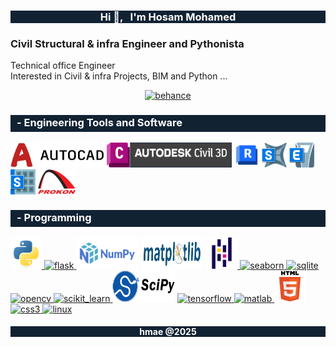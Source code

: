 

<div align='center' style="background:#123; color:#fff">
    <h3> Hi 👋, &nbsp; I'm Hosam Mohamed </h3>
</div>

<h3> Civil Structural & infra Engineer and Pythonista </h3>


<!--<p align="left"> <img src="https://komarev.com/ghpvc/?username=hmae&label=Profile%20views&color=0e75b6&style=flat" alt="hmae" /> </p> -->
<div>
<p> Technical office Engineer <br> Interested in Civil & infra Projects, BIM and Python ...</p>
</div>

<!--### Personal Website : [http://hmae.rtfd.io/](http://hmae.rtfd.io/) -->

<p align="center">
    <!--a href="https://www.behance.net/hosammae992a">
        <img height=30 src="https://cdn.worldvectorlogo.com/logos/behance-3.svg" alt="behance"/> </a-->
    <a href="https://linkedin.com/in/hosam-mohamed">
        <img height=30 src="https://cdn.worldvectorlogo.com/logos/linkedin-logo-2013-1.svg" alt="behance"/> </a> 
    <!--a href="https://discord.gg/https://discord.gg/VqTPh6599f">
        <img height=30 src="https://cdn.worldvectorlogo.com/logos/discord-logo-color-wordmark-1.svg" alt="behance"/> </a-->
</p>

<!--p align=left>
    <a href="https://github.com/ryo-ma/github-profile-trophy">
    <img src="https://github-profile-trophy.vercel.app/?username=hmae&title=Experience&theme=onedark" alt="hmae" />
    </a>
</p-->

<h3 style='background:#123; color:#fff; padding: 2px 5px 5px 10px'> - Engineering Tools and Software </h3>
<a href="https://www.autodesk.com/" target="_blank">
    <img src="https://raw.githubusercontent.com/hmae/hmae/master/docs/assets/ico/autocad1.png" alt='autocad' width=150px height=40px/></a>
<a href="https://www.autodesk.com/" target="_blank">
    <img src="https://raw.githubusercontent.com/hmae/hmae/master/docs/assets/ico/C3D.png" alt='Civil-3D' width="200" height="40"/></a>
<a href="https://www.autodesk.com/" target="_blank">
    <img src="https://raw.githubusercontent.com/hmae/hmae/master/docs/assets/ico/adskrevit.png" alt='revit' width=40px height=40px/></a>

<a href="https://www.csiamerica.com/" target="_blank">
    <img src="https://raw.githubusercontent.com/hmae/hmae/master/docs/assets/ico/SAP2000-22.png" alt='SAP' height="40" width="40"/></a>
<a href="https://www.csiamerica.com/" target="_blank">
    <img src="https://raw.githubusercontent.com/hmae/hmae/master/docs/assets/ico/ETABS-19.png" alt='ETABS' height="40" width="40"/></a>
<a href="https://www.csiamerica.com/" target="_blank">
    <img src="https://raw.githubusercontent.com/hmae/hmae/master/docs/assets/ico/CSI-SAFE-.png" alt='SAFE' height="40" width="40"/></a>
<a href="https://www.prokon.com/" target="_blank">
    <img src="https://raw.githubusercontent.com/hmae/hmae/master/docs/assets/ico/PROKON-1.png" alt='PROKON' height="40" width="60"/></a>

<h3 style='background:#123; color:#fff; padding: 2px 5px 5px 10px'> - Programming </h3>

<a href="https://www.python.org" target="_blank" rel="noreferrer">
    <img src="https://raw.githubusercontent.com/devicons/devicon/master/icons/python/python-original.svg" alt="python" height="50" width="50"/> </a> 
<a href="https://flask.palletsprojects.com/" target="_blank" rel="noreferrer">
    <img src="https://www.vectorlogo.zone/logos/palletsprojects_flask/palletsprojects_flask-ar21.svg" alt="flask" height="50" width="80"/> </a>
<a href="https://numpy.org/" target="_blank">
    <img src="https://raw.githubusercontent.com/hmae/hmae/master/docs/assets/ico/numpylogo.svg" alt="numpy" width=100px height=50px/></a>
<a href="https://matplotlib.org/" target="_blank">
    <img src="https://raw.githubusercontent.com/hmae/hmae/master/docs/assets/ico/matplotlib.svg" alt='matplotlib' width=100px height=50px/></a>
<a href="https://pandas.pydata.org/" target="_blank" rel="noreferrer">
    <img src="https://raw.githubusercontent.com/devicons/devicon/2ae2a900d2f041da66e950e4d48052658d850630/icons/pandas/pandas-original.svg" alt="pandas" height="50" width="50"/> </a>
<a href="https://seaborn.pydata.org/" target="_blank" rel="noreferrer">
    <img src="https://seaborn.pydata.org/_images/logo-mark-lightbg.svg" alt="seaborn" height="50" width="50"/> </a> 
<a href="https://www.sqlite.org/" target="_blank" rel="noreferrer">
    <img src="https://www.vectorlogo.zone/logos/sqlite/sqlite-icon.svg" alt="sqlite" height="50" width="50"/> </a>
<a href="https://opencv.org/" target="_blank" rel="noreferrer">
    <img src="https://www.vectorlogo.zone/logos/opencv/opencv-icon.svg" alt="opencv" height="50" width="50"/> </a>
<a href="https://scikit-learn.org/" target="_blank" rel="noreferrer">
    <img src="https://upload.wikimedia.org/wikipedia/commons/0/05/Scikit_learn_logo_small.svg" alt="scikit_learn" height="50" width="60"/> </a> 
<a href="https://www.scipy.org/" target="_blank">
    <img src="https://raw.githubusercontent.com/hmae/hmae/master/docs/assets/ico/scipy1.png" alt='scipy' width=100px height=50px/></a>
<a href="https://www.tensorflow.org" target="_blank" rel="noreferrer">
    <img src="https://www.vectorlogo.zone/logos/tensorflow/tensorflow-icon.svg" alt="tensorflow" height="50" width="50"/> </a>

<a href="https://www.mathworks.com/" target="_blank" rel="noreferrer">
    <img src="https://upload.wikimedia.org/wikipedia/commons/2/21/Matlab_Logo.png" alt="matlab" height="50" width="50"/> </a>

<a href="https://www.w3.org/html/" target="_blank" rel="noreferrer">
    <img src="https://raw.githubusercontent.com/devicons/devicon/master/icons/html5/html5-original-wordmark.svg" alt="html5" height="50" width="50"/> </a> 
<a href="https://www.w3schools.com/css/" target="_blank" rel="noreferrer">
    <img src="https://www.vectorlogo.zone/logos/w3_css/w3_css-official.svg" alt="css3" height="50" width="50"/> </a>
<a href="https://www.linux.org/" target="_blank" rel="noreferrer">
    <img src="https://www.vectorlogo.zone/logos/linux/linux-icon.svg" alt="linux" height="50" width="80"/> </a>

<!--p align=left>
    <img src="https://github-readme-stats.vercel.app/api/top-langs?username=hmae&show_icons=true&locale=en&layout=compact" alt="hmae" /></p-->

<h4 align='center' style="background:#123; color:#fff"> hmae @2025 </h4>